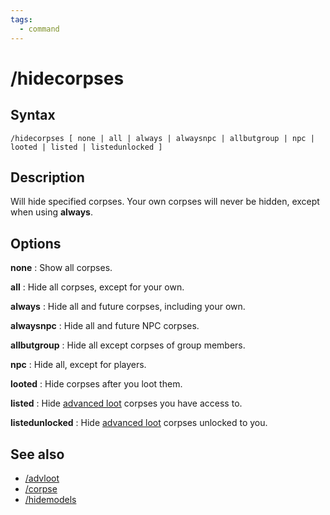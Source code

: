 ```yaml
---
tags:
  - command
---
```


# /hidecorpses

## Syntax

<!--cmd-syntax-start-->
```eqcommand
/hidecorpses [ none | all | always | alwaysnpc | allbutgroup | npc | looted | listed | listedunlocked ]
```
<!--cmd-syntax-end-->

## Description

<!--cmd-desc-start-->
Will hide specified corpses. Your own corpses will never be hidden, except when using **always**.
<!--cmd-desc-end-->

## Options

**none**
:   Show all corpses.

**all**
:   Hide all corpses, except for your own.

**always**
:   Hide all and future corpses, including your own.

**alwaysnpc**
:   Hide all and future NPC corpses.

**allbutgroup**
:   Hide all except corpses of group members.

**npc**
:   Hide all, except for players.

**looted**
:   Hide corpses after you loot them.

**listed**
:   Hide [advanced loot](cmd-advloot.md) corpses you have access to.

**listedunlocked**
:   Hide [advanced loot](cmd-advloot.md) corpses unlocked to you.

## See also

- [/advloot](cmd-advloot.md)
- [/corpse](cmd-corpse.md)
- [/hidemodels](cmd-hidemodels.md)
